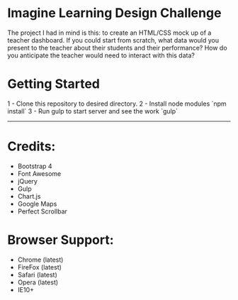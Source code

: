 
<h1>Imagine Learning Design Challenge</h1>
<p>The project I had in mind is this: to create an HTML/CSS mock up of a teacher dashboard. If you could start from scratch, what data would you present to the teacher about their students and their performance? How do you anticipate the teacher would need to interact with this data?</p>


<h1>Getting Started</h1>
1 - Clone this repository to desired directory.
2 - Install node modules `npm install`
3 - Run gulp to start server and see the work `gulp`

<hr style="margin-bottom: 30px">

<h1>Credits:</h1>

- Bootstrap 4
- Font Awesome
- jQuery
- Gulp
- Chart.js
- Google Maps
- Perfect Scrollbar

<h1>Browser Support:</h1>


- Chrome (latest)
- FireFox (latest)
- Safari (latest)
- Opera (latest)
- IE10+  
